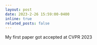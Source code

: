 ```yaml
---
layout: post
date: 2023-2-26 15:59:00-0400
inline: true
related_posts: false
---
```


My first paper got accepted at CVPR 2023